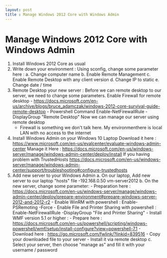 ```yaml
---
layout: post
title : Manage Windows 2012 Core with Windows Admin
---
```


# Manage Windows 2012 Core with Windows Admin

1. Install Windows 2012 Core as usual
2. Write down your environment :
	Using sconfig, change some parameter here :
		a. Change computer name
		b. Enable Remote Management
		c. Enable Remote Desktop with any client version
		d. Change IP to static
		e. Change date / time
3. Remote Desktop your new server :
	Before we can remote desktop to our server, we need to change some parameters.
	Enable Firewall for remote desktop
		- https://docs.microsoft.com/en-us/archive/blogs/bruce_adamczak/windows-2012-core-survival-guide-remote-desktop
		- Powershell Command
			Enable-NetFirewallRule -DisplayGroup "Remote Desktop"
	Now we can manage our server using remote desktop
	* Firewall is something we don't talk here. My environmenthere is local LAN with no access to the internet
4. Install Windows Admin on your Windows 10 Laptop
	Download it here :
		https://www.microsoft.com/en-us/evalcenter/evaluate-windows-admin-center
	Manage it Here :
		https://docs.microsoft.com/en-us/windows-server/manage/windows-admin-center/deploy/install
	If you having problem with TrustedHosts
		https://docs.microsoft.com/en-us/windows-server/manage/windows-admin-center/support/troubleshooting#configure-trustedhosts
5. Add new server to your Windows Admin
	a. On our laptop, Add new server to our laptop "hosts" file
		-192.168.0.50 vm-server2012
	b. On the new server, change some parameter:
		- Preparation here :
			https://docs.microsoft.com/en-us/windows-server/manage/windows-admin-center/deploy/prepare-environment#prepare-windows-server-2012-and-2012-r2
		- Enable WinRM with powershell :
			Enable-PSRemoting -Force
		- Enable File and Printer Sharing with powershell :
			Enable-NetFirewallRule -DisplayGroup "File and Printer Sharing"
		- Install WMF version 5.1 or higher :
			- Prepare here : 
				https://docs.microsoft.com/en-us/powershell/scripting/windows-powershell/wmf/setup/install-configure?view=powershell-7.1
			- Download here : 
				https://go.microsoft.com/fwlink/?linkid=839516
			- Copy your downloaded file to your server
			- Install it via remote desktop
	c. Select your server, then choose "manage as" and fill it with your username / password

